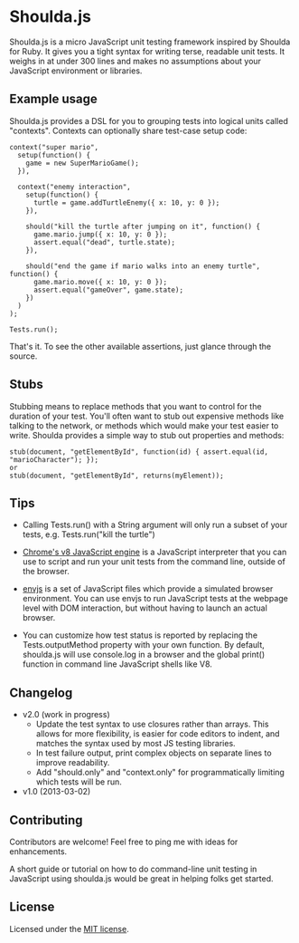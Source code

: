 Shoulda.js
=========

Shoulda.js is a micro JavaScript unit testing framework inspired by Shoulda for Ruby. It gives you a tight syntax for writing terse, readable unit tests. It weighs in at under 300 lines and makes no assumptions about your JavaScript environment or libraries.

Example usage
-------------
Shoulda.js provides a DSL for you to grouping tests into logical units called "contexts". Contexts can optionally share test-case setup code:

    context("super mario",
      setup(function() {
        game = new SuperMarioGame();
      }),

      context("enemy interaction",
        setup(function() {
          turtle = game.addTurtleEnemy({ x: 10, y: 0 });
        }),

        should("kill the turtle after jumping on it", function() {
          game.mario.jump({ x: 10, y: 0 });
          assert.equal("dead", turtle.state);
        }),

        should("end the game if mario walks into an enemy turtle", function() {
          game.mario.move({ x: 10, y: 0 });
          assert.equal("gameOver", game.state);
        })
      )
    );

    Tests.run();

That's it. To see the other available assertions, just glance through the source.

Stubs
-----
Stubbing means to replace methods that you want to control for the duration of your test. You'll often want to stub out expensive methods like talking to the network, or methods which would make your test easier to write. Shoulda provides a simple way to stub out properties and methods:

    stub(document, "getElementById", function(id) { assert.equal(id, "marioCharacter"); });
    or
    stub(document, "getElementById", returns(myElement));

Tips
----
- Calling Tests.run() with a String argument will only run a subset of your tests, e.g. Tests.run("kill the turtle")

- [Chrome's v8 JavaScript engine](http://code.google.com/apis/v8/intro.html) is a JavaScript interpreter that you can use to script and run your unit tests from the command line, outside of the browser.

- [envjs](http://www.envjs.com/) is a set of JavaScript files which provide a simulated browser environment. You can use envjs to run JavaScript tests at the webpage level with DOM interaction, but without having to launch an actual browser.

- You can customize how test status is reported by replacing the Tests.outputMethod property with your own function. By default, shoulda.js will use console.log in a browser and the global print() function in command line JavaScript shells like V8.

Changelog
---------

* v2.0 (work in progress)
  * Update the test syntax to use closures rather than arrays. This allows for more flexibility, is easier for
    code editors to indent, and matches the syntax used by most JS testing libraries.
  * In test failure output, print complex objects on separate lines to improve readability.
  * Add "should.only" and "context.only" for programmatically limiting which tests will be run.
* v1.0 (2013-03-02)

Contributing
------------
Contributors are welcome! Feel free to ping me with ideas for enhancements.

A short guide or tutorial on how to do command-line unit testing in JavaScript using shoulda.js would be great in helping folks get started.

License
-------
Licensed under the [MIT license](http://www.opensource.org/licenses/mit-license.php).
